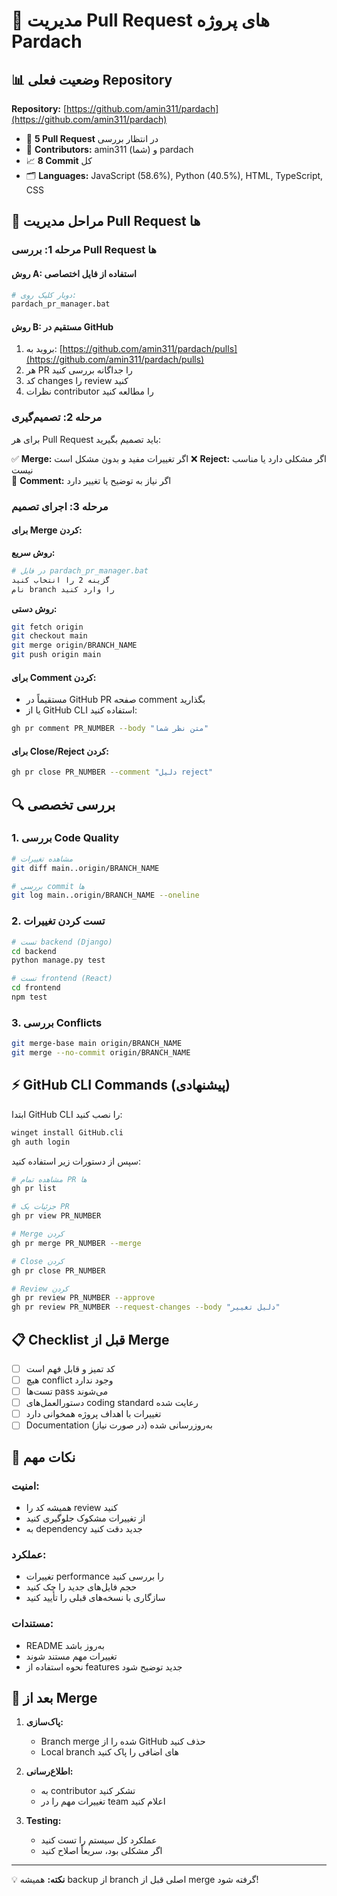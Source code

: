 # 🚀 مدیریت Pull Request های پروژه Pardach

## 📊 وضعیت فعلی Repository

**Repository:** [https://github.com/amin311/pardach](https://github.com/amin311/pardach)
- 🔄 **5 Pull Request** در انتظار بررسی
- 👥 **Contributors:** amin311 (شما) و pardach
- 📈 **8 Commit** کل
- 🗂️ **Languages:** JavaScript (58.6%), Python (40.5%), HTML, TypeScript, CSS

## 🎯 مراحل مدیریت Pull Request ها

### مرحله 1: بررسی Pull Request ها

#### روش A: استفاده از فایل اختصاصی
```bash
# دوبار کلیک روی:
pardach_pr_manager.bat
```

#### روش B: مستقیم در GitHub
1. بروید به: [https://github.com/amin311/pardach/pulls](https://github.com/amin311/pardach/pulls)
2. هر PR را جداگانه بررسی کنید
3. کد changes را review کنید
4. نظرات contributor را مطالعه کنید

### مرحله 2: تصمیم‌گیری

برای هر Pull Request باید تصمیم بگیرید:

✅ **Merge:** اگر تغییرات مفید و بدون مشکل است
❌ **Reject:** اگر مشکلی دارد یا مناسب نیست  
💬 **Comment:** اگر نیاز به توضیح یا تغییر دارد

### مرحله 3: اجرای تصمیم

#### برای Merge کردن:

**روش سریع:**
```bash
# در فایل pardach_pr_manager.bat
گزینه 2 را انتخاب کنید
نام branch را وارد کنید
```

**روش دستی:**
```bash
git fetch origin
git checkout main
git merge origin/BRANCH_NAME
git push origin main
```

#### برای Comment کردن:
- مستقیماً در GitHub PR صفحه comment بگذارید
- یا از GitHub CLI استفاده کنید:
```bash
gh pr comment PR_NUMBER --body "متن نظر شما"
```

#### برای Close/Reject کردن:
```bash
gh pr close PR_NUMBER --comment "دلیل reject"
```

## 🔍 بررسی تخصصی

### 1. بررسی Code Quality
```bash
# مشاهده تغییرات
git diff main..origin/BRANCH_NAME

# بررسی commit ها
git log main..origin/BRANCH_NAME --oneline
```

### 2. تست کردن تغییرات
```bash
# تست backend (Django)
cd backend
python manage.py test

# تست frontend (React)  
cd frontend
npm test
```

### 3. بررسی Conflicts
```bash
git merge-base main origin/BRANCH_NAME
git merge --no-commit origin/BRANCH_NAME
```

## ⚡ GitHub CLI Commands (پیشنهادی)

ابتدا GitHub CLI را نصب کنید:
```bash
winget install GitHub.cli
gh auth login
```

سپس از دستورات زیر استفاده کنید:

```bash
# مشاهده تمام PR ها
gh pr list

# جزئیات یک PR
gh pr view PR_NUMBER

# Merge کردن
gh pr merge PR_NUMBER --merge

# Close کردن
gh pr close PR_NUMBER

# Review کردن
gh pr review PR_NUMBER --approve
gh pr review PR_NUMBER --request-changes --body "دلیل تغییر"
```

## 📋 Checklist قبل از Merge

- [ ] کد تمیز و قابل فهم است
- [ ] هیچ conflict وجود ندارد
- [ ] تست‌ها pass می‌شوند
- [ ] دستورالعمل‌های coding standard رعایت شده
- [ ] تغییرات با اهداف پروژه همخوانی دارد
- [ ] Documentation به‌روزرسانی شده (در صورت نیاز)

## 🚨 نکات مهم

### امنیت:
- همیشه کد را review کنید
- از تغییرات مشکوک جلوگیری کنید
- به dependency جدید دقت کنید

### عملکرد:
- تغییرات performance را بررسی کنید
- حجم فایل‌های جدید را چک کنید
- سازگاری با نسخه‌های قبلی را تأیید کنید

### مستندات:
- README به‌روز باشد
- تغییرات مهم مستند شوند
- نحوه استفاده از features جدید توضیح شود

## 🎉 بعد از Merge

1. **پاک‌سازی:**
   - Branch merge شده را از GitHub حذف کنید
   - Local branch های اضافی را پاک کنید

2. **اطلاع‌رسانی:**
   - به contributor تشکر کنید
   - تغییرات مهم را در team اعلام کنید

3. **Testing:**
   - عملکرد کل سیستم را تست کنید
   - اگر مشکلی بود، سریعاً اصلاح کنید

---

💡 **نکته:** همیشه backup از branch اصلی قبل از merge گرفته شود! 